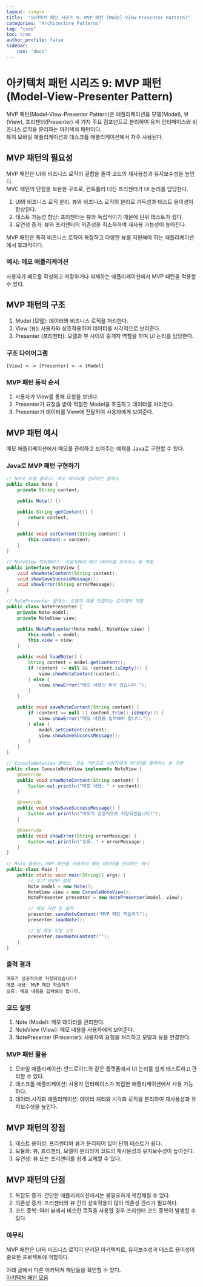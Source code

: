 ```yaml
---
layout: single
title:  "아키텍처 패턴 시리즈 9. MVP 패턴 (Model-View-Presenter Pattern)"
categories: "Architecture_Patterns"
tag: "code"
toc: true
author_profile: false
sidebar:
    nav: "docs"
---
```


# 아키텍처 패턴 시리즈 9: MVP 패턴 (Model-View-Presenter Pattern)

MVP 패턴(Model-View-Presenter Pattern)은 애플리케이션을 모델(Model), 뷰(View), 프리젠터(Presenter) 세 가지 주요 컴포넌트로 분리하여 유저 인터페이스와 비즈니스 로직을 분리하는 아키텍처 패턴이다.  
특히 모바일 애플리케이션과 데스크톱 애플리케이션에서 자주 사용된다.  

## MVP 패턴의 필요성

MVP 패턴은 UI와 비즈니스 로직의 결합을 줄여 코드의 재사용성과 유지보수성을 높인다.  
MVC 패턴의 단점을 보완한 구조로, 컨트롤러 대신 프리젠터가 UI 논리를 담당한다.  

1. UI와 비즈니스 로직 분리: 뷰와 비즈니스 로직의 분리로 가독성과 테스트 용이성이 향상된다.  
2. 테스트 가능성 향상: 프리젠터는 뷰와 독립적이기 때문에 단위 테스트가 쉽다.  
3. 유연성 증가: 뷰와 프리젠터의 의존성을 최소화하여 재사용 가능성이 높아진다.  

MVP 패턴은 특히 비즈니스 로직이 복잡하고 다양한 뷰를 지원해야 하는 애플리케이션에서 효과적이다.  

### 예시: 메모 애플리케이션

사용자가 메모를 작성하고 저장하거나 삭제하는 애플리케이션에서 MVP 패턴을 적용할 수 있다.  

## MVP 패턴의 구조

1. Model (모델): 데이터와 비즈니스 로직을 처리한다.  
2. View (뷰): 사용자와 상호작용하며 데이터를 시각적으로 보여준다.  
3. Presenter (프리젠터): 모델과 뷰 사이의 중개자 역할을 하며 UI 논리를 담당한다.  

### 구조 다이어그램

```
[View] <--> [Presenter] <--> [Model]
```

### MVP 패턴 동작 순서

1. 사용자가 View를 통해 요청을 보낸다.  
2. Presenter가 요청을 받아 적절한 Model을 호출하고 데이터를 처리한다.  
3. Presenter가 데이터를 View에 전달하여 사용자에게 보여준다.  

## MVP 패턴 예시

메모 애플리케이션에서 메모를 관리하고 보여주는 예제를 Java로 구현할 수 있다.  

### Java로 MVP 패턴 구현하기

```java
// Note 모델 클래스: 메모 데이터를 관리하는 클래스
public class Note {
    private String content;

    public Note() {}

    public String getContent() {
        return content;
    }

    public void setContent(String content) {
        this.content = content;
    }
}
```

```java
// NoteView 인터페이스: 사용자에게 메모 데이터를 보여주는 뷰 역할
public interface NoteView {
    void showNoteContent(String content);
    void showSaveSuccessMessage();
    void showError(String errorMessage);
}
```

```java
// NotePresenter 클래스: 모델과 뷰를 연결하는 프리젠터 역할
public class NotePresenter {
    private Note model;
    private NoteView view;

    public NotePresenter(Note model, NoteView view) {
        this.model = model;
        this.view = view;
    }

    public void loadNote() {
        String content = model.getContent();
        if (content != null && !content.isEmpty()) {
            view.showNoteContent(content);
        } else {
            view.showError("메모 내용이 비어 있습니다.");
        }
    }

    public void saveNoteContent(String content) {
        if (content == null || content.trim().isEmpty()) {
            view.showError("메모 내용을 입력해야 합니다.");
        } else {
            model.setContent(content);
            view.showSaveSuccessMessage();
        }
    }
}
```

```java
// ConsoleNoteView 클래스: 콘솔 기반으로 사용자에게 데이터를 출력하는 뷰 구현
public class ConsoleNoteView implements NoteView {
    @Override
    public void showNoteContent(String content) {
        System.out.println("메모 내용: " + content);
    }

    @Override
    public void showSaveSuccessMessage() {
        System.out.println("메모가 성공적으로 저장되었습니다!");
    }

    @Override
    public void showError(String errorMessage) {
        System.out.println("오류: " + errorMessage);
    }
}
```

```java
// Main 클래스: MVP 패턴을 사용하여 메모 데이터를 관리하는 예시
public class Main {
    public static void main(String[] args) {
        // 초기 데이터 설정
        Note model = new Note();
        NoteView view = new ConsoleNoteView();
        NotePresenter presenter = new NotePresenter(model, view);

        // 메모 저장 및 출력
        presenter.saveNoteContent("MVP 패턴 학습하기");
        presenter.loadNote();

        // 빈 메모 저장 시도
        presenter.saveNoteContent("");
    }
}
```

### 출력 결과

```
메모가 성공적으로 저장되었습니다!
메모 내용: MVP 패턴 학습하기
오류: 메모 내용을 입력해야 합니다.
```

### 코드 설명

1. Note (Model): 메모 데이터를 관리한다.  
2. NoteView (View): 메모 내용을 사용자에게 보여준다.  
3. NotePresenter (Presenter): 사용자의 요청을 처리하고 모델과 뷰를 연결한다.  

### MVP 패턴 활용

1. 모바일 애플리케이션: 안드로이드와 같은 플랫폼에서 UI 논리를 쉽게 테스트하고 관리할 수 있다.  
2. 데스크톱 애플리케이션: 사용자 인터페이스가 복잡한 애플리케이션에서 사용 가능하다.  
3. 데이터 시각화 애플리케이션: 데이터 처리와 시각화 로직을 분리하여 재사용성과 유지보수성을 높인다.  

## MVP 패턴의 장점

1. 테스트 용이성: 프리젠터와 뷰가 분리되어 있어 단위 테스트가 쉽다.  
2. 모듈화: 뷰, 프리젠터, 모델이 분리되어 코드의 재사용성과 유지보수성이 높아진다.  
3. 유연성: 뷰 또는 프리젠터를 쉽게 교체할 수 있다.  

## MVP 패턴의 단점

1. 복잡도 증가: 간단한 애플리케이션에서는 불필요하게 복잡해질 수 있다.  
2. 의존성 증가: 프리젠터와 뷰 간의 상호작용이 많아 의존성 관리가 필요하다.  
3. 코드 중복: 여러 뷰에서 비슷한 로직을 사용할 경우 프리젠터 코드 중복이 발생할 수 있다.  

### 마무리

MVP 패턴은 UI와 비즈니스 로직이 분리된 아키텍처로, 유지보수성과 테스트 용이성이 중요한 프로젝트에 적합하다.   

아래 글에서 다른 아키텍쳐 패턴들을 확인할 수 있다.  
[아키텍처 패턴 모음](https://gihak111.github.io/architecture_patterns/2024/12/04/Type_of_Architecture_Patterns_upload.html)  
